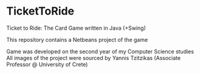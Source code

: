 # TicketToRide
Ticket to Ride: The Card Game written in Java (+Swing)

This repository contains a Netbeans project of the game

Game was developed on the second year of my Computer Science studies
All images of the project were sourced by Yannis Tzitzikas (Associate Professor @ University of Crete)
